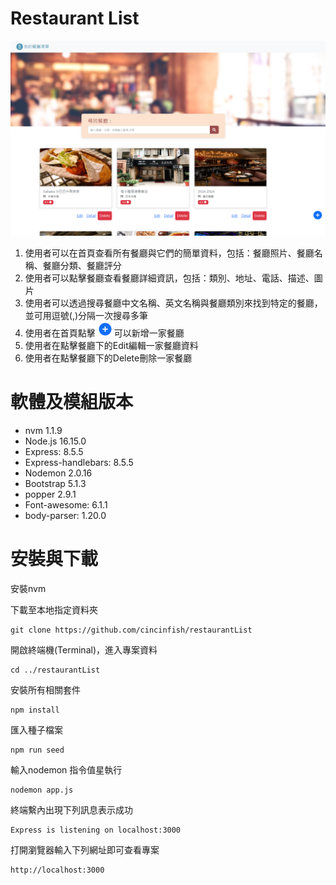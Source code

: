 # Restaurant List
![image](https://raw.githubusercontent.com/cincinfish/restaurantList/master/views/picture/restaurantdemo1.png)
1. 使用者可以在首頁查看所有餐廳與它們的簡單資料，包括：餐廳照片、餐廳名稱、餐廳分類、餐廳評分
2. 使用者可以點擊餐廳查看餐廳詳細資訊，包括：類別、地址、電話、描述、圖片
3. 使用者可以透過搜尋餐廳中文名稱、英文名稱與餐廳類別來找到特定的餐廳，並可用逗號(,)分隔一次搜尋多筆
4. 使用者在首頁點擊<img src="https://raw.githubusercontent.com/cincinfish/restaurantList/master/views/picture/create%20button.png" width="30px">可以新增一家餐廳
5. 使用者在點擊餐廳下的Edit編輯一家餐廳資料
5. 使用者在點擊餐廳下的Delete刪除一家餐廳

# 軟體及模組版本
- nvm 1.1.9
- Node.js 16.15.0
- Express: 8.5.5
- Express-handlebars: 8.5.5
- Nodemon 2.0.16
- Bootstrap 5.1.3
- popper 2.9.1
- Font-awesome: 6.1.1
- body-parser: 1.20.0

# 安裝與下載
安裝nvm

下載至本地指定資料夾
```
git clone https://github.com/cincinfish/restaurantList
```
開啟終端機(Terminal)，進入專案資料
```
cd ../restaurantList
```
安裝所有相關套件
```
npm install
```
匯入種子檔案
```
npm run seed
```
輸入nodemon 指令值星執行
```
nodemon app.js
```
終端繫內出現下列訊息表示成功
```
Express is listening on localhost:3000
```
打開瀏覽器輸入下列網址即可查看專案
```
http://localhost:3000
```

